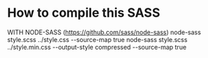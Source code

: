 <h1>How to compile this SASS</h1>

WITH NODE-SASS (https://github.com/sass/node-sass)
node-sass style.scss ../style.css --source-map true
node-sass style.scss ../style.min.css --output-style compressed --source-map true
